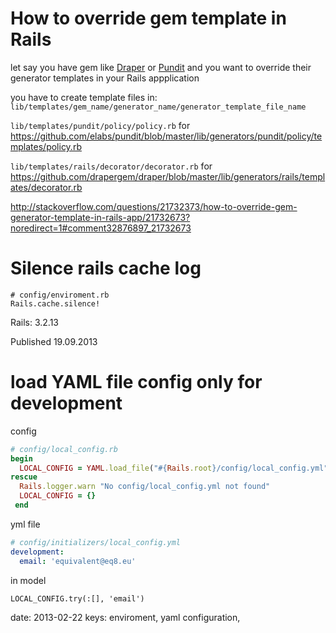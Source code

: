 # How to override gem template in Rails 

let say you have gem like [Draper](https://github.com/drapergem/draper) or [Pundit](https://github.com/elabs/pundit) and you want to override their generator templates in your Rails appplication

you have to create template files in: `lib/templates/gem_name/generator_name/generator_template_file_name`

`lib/templates/pundit/policy/policy.rb` for https://github.com/elabs/pundit/blob/master/lib/generators/pundit/policy/templates/policy.rb

`lib/templates/rails/decorator/decorator.rb` for https://github.com/drapergem/draper/blob/master/lib/generators/rails/templates/decorator.rb


http://stackoverflow.com/questions/21732373/how-to-override-gem-generator-template-in-rails-app/21732673?noredirect=1#comment32876897_21732673


# Silence rails cache log

    # config/enviroment.rb
    Rails.cache.silence!

Rails: 3.2.13

Published 19.09.2013




# load YAML file config  only for development

config 

```ruby
# config/local_config.rb
begin
  LOCAL_CONFIG = YAML.load_file("#{Rails.root}/config/local_config.yml")[Rails.env] || {}
rescue
  Rails.logger.warn "No config/local_config.yml not found"
  LOCAL_CONFIG = {}
 end
``` 

yml file

```yaml
# config/initializers/local_config.yml
development:
  email: 'equivalent@eq8.eu'
```

in model

    LOCAL_CONFIG.try(:[], 'email')


date: 2013-02-22
keys: enviroment, yaml configuration, 

